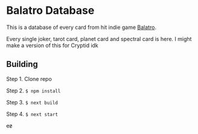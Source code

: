 # Balatro Database

This is a database of every card from hit indie game [Balatro](https://store.steampowered.com/app/2379780/Balatro/).

Every single joker, tarot card, planet card and spectral card is here. I might make a version of this for Cryptid idk

## Building

Step 1. Clone repo

Step 2. `$ npm install`

Step 3. `$ next build`

Step 4. `$ next start`

~~ez~~